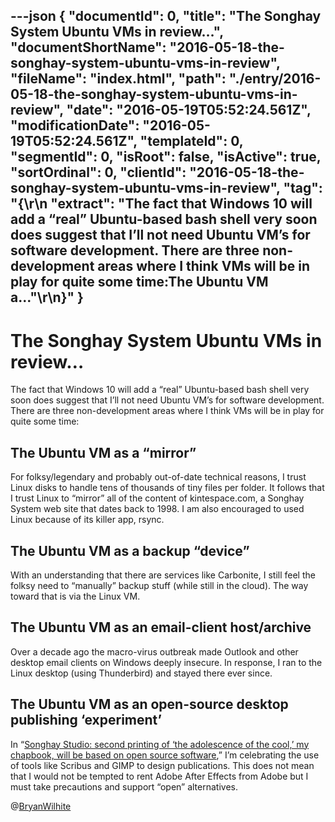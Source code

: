 ---json
{
  "documentId": 0,
  "title": "The Songhay System Ubuntu VMs in review…",
  "documentShortName": "2016-05-18-the-songhay-system-ubuntu-vms-in-review",
  "fileName": "index.html",
  "path": "./entry/2016-05-18-the-songhay-system-ubuntu-vms-in-review",
  "date": "2016-05-19T05:52:24.561Z",
  "modificationDate": "2016-05-19T05:52:24.561Z",
  "templateId": 0,
  "segmentId": 0,
  "isRoot": false,
  "isActive": true,
  "sortOrdinal": 0,
  "clientId": "2016-05-18-the-songhay-system-ubuntu-vms-in-review",
  "tag": "{\r\n  \"extract\": \"The fact that Windows 10 will add a “real” Ubuntu-based bash shell very soon does suggest that I’ll not need Ubuntu VM’s for software development. There are three non-development areas where I think VMs will be in play for quite some time:The Ubuntu VM a...\"\r\n}"
}
---

# The Songhay System Ubuntu VMs in review…

The fact that Windows 10 will add a “real” Ubuntu-based bash shell very soon does suggest that I’ll not need Ubuntu VM’s for software development. There are three non-development areas where I think VMs will be in play for quite some time:

## The Ubuntu VM as a “mirror”

For folksy/legendary and probably out-of-date technical reasons, I trust Linux disks to handle tens of thousands of tiny files per folder. It follows that I trust Linux to “mirror” all of the content of kintespace.com, a Songhay System web site that dates back to 1998. I am also encouraged to used Linux because of its killer app, rsync.

## The Ubuntu VM as a backup “device”

With an understanding that there are services like Carbonite, I still feel the folksy need to “manually” backup stuff (while still in the cloud). The way toward that is via the Linux VM.

## The Ubuntu VM as an email-client host/archive

Over a decade ago the macro-virus outbreak made Outlook and other desktop email clients on Windows deeply insecure. In response, I ran to the Linux desktop (using Thunderbird) and stayed there ever since.

## The Ubuntu VM as an open-source desktop publishing ‘experiment’

In “[Songhay Studio: second printing of ‘the adolescence of the cool,’ my chapbook, will be based on open source software](http://kintespace.com/rasxlog/?p=3508),” I’m celebrating the use of tools like Scribus and GIMP to design publications. This does not mean that I would not be tempted to rent Adobe After Effects from Adobe but I must take precautions and support “open” alternatives.

@[BryanWilhite](https://twitter.com/BryanWilhite)
